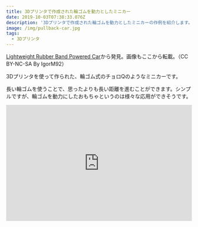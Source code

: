 ```yaml
---
title: 3Dプリンタで作成された輪ゴムを動力としたミニカー
date: 2019-10-03T07:38:33.076Z
description: '3Dプリンタで作成された輪ゴムを動力としたミニカーの作例を紹介します。  '
image: /img/pullback-car.jpg
tags:
  - 3Dプリンタ
---
```

[Lightweight Rubber Band Powered Car](https://www.instructables.com/id/Lightweight-Rubber-Band-Powered-Car/)から発見。画像もここから転載。（CC BY-NC-SA By IgorM92）

3Dプリンタを使って作られた、輪ゴム式のチョロQのようなミニカーです。

長い輪ゴムを使うことで、思ったよりも長い距離を進むことができます。シンプルですが、輪ゴムを動力にしたおもちゃというのは様々な応用ができそうです。

<iframe width="100%" height="315" src="https://www.youtube.com/embed/vamVzkTkSL4" frameborder="0" allow="accelerometer; autoplay; encrypted-media; gyroscope; picture-in-picture" allowfullscreen></iframe>
